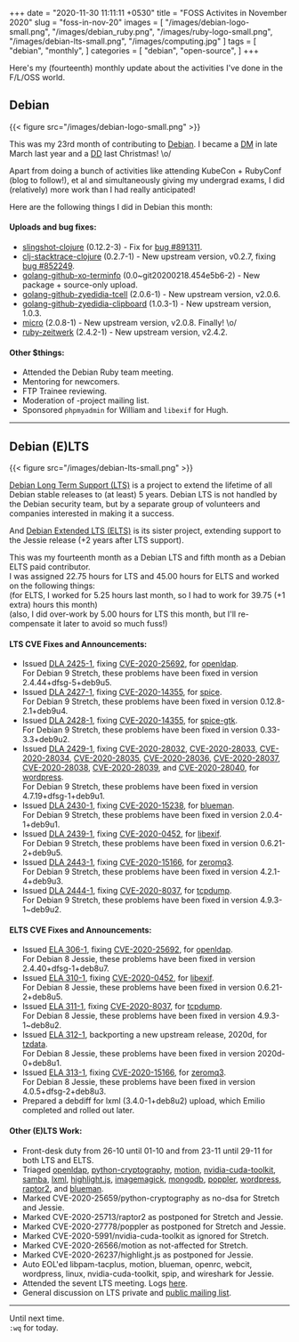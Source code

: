 +++
date = "2020-11-30 11:11:11 +0530"
title = "FOSS Activites in November 2020"
slug = "foss-in-nov-20"
images = [
    "/images/debian-logo-small.png",
    "/images/debian_ruby.png",
    "/images/ruby-logo-small.png",
    "/images/debian-lts-small.png",
    "/images/computing.jpg"
]
tags = [
    "debian",
    "monthly",
]
categories = [
    "debian",
    "open-source",
]
+++

Here's my (fourteenth) monthly update about the activities I've done in the F/L/OSS world.

## Debian
{{< figure src="/images/debian-logo-small.png" >}}

This was my 23rd month of contributing to [Debian](https://www.debian.org/).
I became a [DM](https://wiki.debian.org/DebianMaintainer) in late March last year and a [DD](https://wiki.debian.org/DebianDeveloper) last Christmas! \o/

Apart from doing a bunch of activities like attending KubeCon + RubyConf (blog to follow!), et al and simultaneously giving
my undergrad exams, I did (relatively) more work than I had really anticipated!

Here are the following things I did in Debian this month:

#### Uploads and bug fixes:

- [slingshot-clojure](https://tracker.debian.org/pkg/slingshot-clojure) (0.12.2-3) - Fix for [bug #891311](https://bugs.debian.org/891311).
- [clj-stacktrace-clojure](https://tracker.debian.org/pkg/clj-stacktrace-clojure) (0.2.7-1) - New upstream version, v0.2.7, fixing [bug #852249](https://bugs.debian.org/852249).
- [golang-github-xo-terminfo](https://tracker.debian.org/pkg/golang-github-xo-terminfo) (0.0~git20200218.454e5b6-2) - New package + source-only upload.
- [golang-github-zyedidia-tcell](https://tracker.debian.org/pkg/golang-github-zyedidia-tcell) (2.0.6-1) - New upstream version, v2.0.6.
- [golang-github-zyedidia-clipboard](https://tracker.debian.org/pkg/golang-github-zyedidia-clipboard) (1.0.3-1) - New upstream version, 1.0.3.
- [micro](https://tracker.debian.org/pkg/micro) (2.0.8-1) - New upstream version, v2.0.8. Finally! \o/
- [ruby-zeitwerk](https://tracker.debian.org/pkg/ruby-zeitwerk) (2.4.2-1) - New upstream version, v2.4.2.

#### Other $things:

- Attended the Debian Ruby team meeting.
- Mentoring for newcomers.
- FTP Trainee reviewing.
- Moderation of -project mailing list.
- Sponsored `phpmyadmin` for William and `libexif` for Hugh.

---

## Debian (E)LTS
{{< figure src="/images/debian-lts-small.png" >}}

[Debian Long Term Support (LTS)](https://www.freexian.com/en/services/debian-lts.html) is a project to extend the lifetime of all Debian stable releases to (at least) 5 years. Debian LTS is not handled by the Debian security team, but by a separate group of volunteers and companies interested in making it a success.  

And [Debian Extended LTS (ELTS)](https://deb.freexian.com/extended-lts) is its sister project, extending support to the Jessie release (+2 years after LTS support).

This was my fourteenth month as a Debian LTS and fifth month as a Debian ELTS paid contributor.  
I was assigned 22.75 hours for LTS and 45.00 hours for ELTS and worked on the following things:  
(for ELTS, I worked for 5.25 hours last month, so I had to work for 39.75 (+1 extra) hours this month)  
(also, I did over-work by 5.00 hours for LTS this month, but I'll re-compensate it later to avoid so much fuss!)

#### LTS CVE Fixes and Announcements:

- Issued [DLA 2425-1](https://lists.debian.org/debian-lts-announce/2020/11/msg00000.html), fixing [CVE-2020-25692](https://security-tracker.debian.org/tracker/CVE-2020-25692), for [openldap](https://tracker.debian.org/pkg/openldap).  
  For Debian 9 Stretch, these problems have been fixed in version 2.4.44+dfsg-5+deb9u5.
- Issued [DLA 2427-1](https://lists.debian.org/debian-lts-announce/2020/11/msg00001.html), fixing [CVE-2020-14355](https://security-tracker.debian.org/tracker/CVE-2020-14355), for [spice](https://tracker.debian.org/pkg/spice).  
  For Debian 9 Stretch, these problems have been fixed in version 0.12.8-2.1+deb9u4.
- Issued [DLA 2428-1](https://lists.debian.org/debian-lts-announce/2020/11/msg00002.html), fixing [CVE-2020-14355](https://security-tracker.debian.org/tracker/CVE-2020-14355), for [spice-gtk](https://tracker.debian.org/pkg/spice-gtk).  
  For Debian 9 Stretch, these problems have been fixed in version 0.33-3.3+deb9u2.
- Issued [DLA 2429-1](https://lists.debian.org/debian-lts-announce/2020/11/msg00004.html), fixing [CVE-2020-28032](https://security-tracker.debian.org/tracker/CVE-2020-28032), [CVE-2020-28033](https://security-tracker.debian.org/tracker/CVE-2020-28033), [CVE-2020-28034](https://security-tracker.debian.org/tracker/CVE-2020-28034), [CVE-2020-28035](https://security-tracker.debian.org/tracker/CVE-2020-28035), [CVE-2020-28036](https://security-tracker.debian.org/tracker/CVE-2020-28036), [CVE-2020-28037](https://security-tracker.debian.org/tracker/CVE-2020-28037), [CVE-2020-28038](https://security-tracker.debian.org/tracker/CVE-2020-28038), [CVE-2020-28039](https://security-tracker.debian.org/tracker/CVE-2020-28039), and [CVE-2020-28040](https://security-tracker.debian.org/tracker/CVE-2020-28040), for [wordpress](https://tracker.debian.org/pkg/wordpress).  
  For Debian 9 Stretch, these problems have been fixed in version 4.7.19+dfsg-1+deb9u1.
- Issued [DLA 2430-1](https://lists.debian.org/debian-lts-announce/2020/11/msg00005.html), fixing [CVE-2020-15238](https://security-tracker.debian.org/tracker/CVE-2020-15238), for [blueman](https://tracker.debian.org/pkg/blueman).  
  For Debian 9 Stretch, these problems have been fixed in version 2.0.4-1+deb9u1.
- Issued [DLA 2439-1](https://lists.debian.org/debian-lts-announce/2020/11/msg00013.html), fixing [CVE-2020-0452](https://security-tracker.debian.org/tracker/CVE-2020-0452), for [libexif](https://tracker.debian.org/pkg/libexif).  
  For Debian 9 Stretch, these problems have been fixed in version 0.6.21-2+deb9u5.
- Issued [DLA 2443-1](https://lists.debian.org/debian-lts-announce/2020/11/msg00017.html), fixing [CVE-2020-15166](https://security-tracker.debian.org/tracker/CVE-2020-15166), for [zeromq3](https://tracker.debian.org/pkg/zeromq3).  
  For Debian 9 Stretch, these problems have been fixed in version 4.2.1-4+deb9u3.
- Issued [DLA 2444-1](https://lists.debian.org/debian-lts-announce/2020/11/msg00018.html), fixing [CVE-2020-8037](https://security-tracker.debian.org/tracker/CVE-2020-8037), for [tcpdump](https://tracker.debian.org/pkg/tcpdump).  
  For Debian 9 Stretch, these problems have been fixed in version 4.9.3-1~deb9u2.

#### ELTS CVE Fixes and Announcements:

- Issued [ELA 306-1](https://deb.freexian.com/extended-lts/updates/ela-306-1-openldap/), fixing [CVE-2020-25692](https://security-tracker.debian.org/tracker/CVE-2020-25692), for [openldap](https://tracker.debian.org/pkg/openldap).  
  For Debian 8 Jessie, these problems have been fixed in version 2.4.40+dfsg-1+deb8u7.
- Issued [ELA 310-1](https://deb.freexian.com/extended-lts/updates/ela-310-1-libexif/), fixing [CVE-2020-0452](https://security-tracker.debian.org/tracker/CVE-2020-0452), for [libexif](https://tracker.debian.org/pkg/libexif).  
  For Debian 8 Jessie, these problems have been fixed in version 0.6.21-2+deb8u5.
- Issued [ELA 311-1](https://deb.freexian.com/extended-lts/updates/ela-311-1-tcpdump/), fixing [CVE-2020-8037](https://security-tracker.debian.org/tracker/CVE-2020-8037), for [tcpdump](https://tracker.debian.org/pkg/tcpdump).  
  For Debian 8 Jessie, these problems have been fixed in version 4.9.3-1~deb8u2.
- Issued [ELA 312-1](https://deb.freexian.com/extended-lts/updates/ela-312-1-tzdata/), backporting a new upstream release, 2020d, for [tzdata](https://tracker.debian.org/pkg/tzdata).  
  For Debian 8 Jessie, these problems have been fixed in version 2020d-0+deb8u1.
- Issued [ELA 313-1](https://deb.freexian.com/extended-lts/updates/ela-313-1-zeromq3/), fixing [CVE-2020-15166](https://security-tracker.debian.org/tracker/CVE-2020-15166), for [zeromq3](https://tracker.debian.org/pkg/zeromq3).  
  For Debian 8 Jessie, these problems have been fixed in version 4.0.5+dfsg-2+deb8u3.
- Prepared a debdiff for lxml (3.4.0-1+deb8u2) upload, which Emilio completed and rolled out later.

#### Other (E)LTS Work:

- Front-desk duty from 26-10 until 01-10 and from 23-11 until 29-11 for both LTS and ELTS.
- Triaged [openldap](https://tracker.debian.org/pkg/openldap),
[python-cryptography](https://tracker.debian.org/pkg/python-cryptography),
[motion](https://tracker.debian.org/pkg/motion),
[nvidia-cuda-toolkit](https://tracker.debian.org/pkg/nvidia-cuda-toolkit),
[samba](https://tracker.debian.org/pkg/samba),
[lxml](https://tracker.debian.org/pkg/lxml),
[highlight.js](https://tracker.debian.org/pkg/highlight.js),
[imagemagick](https://tracker.debian.org/pkg/imagemagick),
[mongodb](https://tracker.debian.org/pkg/mongodb),
[poppler](https://tracker.debian.org/pkg/poppler),
[wordpress](https://tracker.debian.org/pkg/wordpress),
[raptor2](https://tracker.debian.org/pkg/raptor2), and
[blueman](https://tracker.debian.org/pkg/blueman).
- Marked CVE-2020-25659/python-cryptography as no-dsa for Stretch and Jessie.
- Marked CVE-2020-25713/raptor2 as postponed for Stretch and Jessie.
- Marked CVE-2020-27778/poppler as postponed for Stretch and Jessie.
- Marked CVE-2020-5991/nvidia-cuda-toolkit as ignored for Stretch.
- Marked CVE-2020-26566/motion as not-affected for Stretch.
- Marked CVE-2020-26237/highlight.js as postponed for Jessie.
- Auto EOL'ed libpam-tacplus, motion, blueman, openrc, webcit, wordpress, linux, nvidia-cuda-toolkit, spip, and wireshark for Jessie.
- Attended the sevent LTS meeting. Logs [here](http://meetbot.debian.net/debian-lts/2020/debian-lts.2020-11-26-14.59.html).
- General discussion on LTS private and [public mailing list](https://lists.debian.org/debian-lts/2020/11/threads.html).

---

Until next time.  
`:wq` for today.
